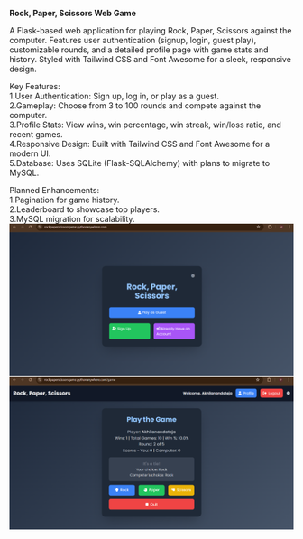 <b>Rock, Paper, Scissors Web Game</b>

A Flask-based web application for playing Rock, Paper, Scissors against the computer. Features user authentication (signup, login, guest play), customizable rounds, and a detailed profile page with game stats and history. Styled with Tailwind CSS and Font Awesome for a sleek, responsive design.<br>

Key Features:<br>
1.User Authentication: Sign up, log in, or play as a guest.<br>
2.Gameplay: Choose from 3 to 100 rounds and compete against the computer.<br>
3.Profile Stats: View wins, win percentage, win streak, win/loss ratio, and recent games.<br>
4.Responsive Design: Built with Tailwind CSS and Font Awesome for a modern UI.<br>
5.Database: Uses SQLite (Flask-SQLAlchemy) with plans to migrate to MySQL.<br>

Planned Enhancements:<br>
1.Pagination for game history.<br>
2.Leaderboard to showcase top players.<br>
3.MySQL migration for scalability.<br>
![Header](index.png)
![Header](game.png)
